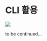 # CLI 활용

![](https://assets.nintendo.com/image/upload/f\_auto/q\_auto/dpr\_2.0/c\_scale,w\_400/ncom/en\_US/characters/mushroom-kingdom/chars-mariogroup)

to be continued...
